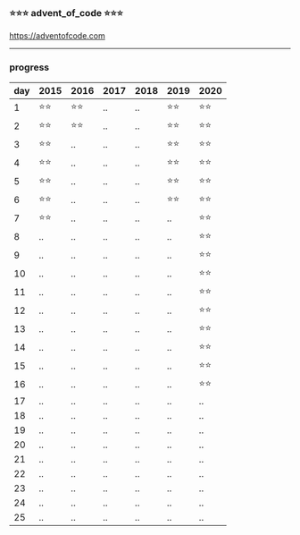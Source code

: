 ### ⭐️⭐️⭐️ advent_of_code ⭐️⭐️⭐️
https://adventofcode.com

---

### progress

|day|2015|2016|2017|2018|2019|2020|
|:-|:-|:-|:-|:-|:-|:-|
|1|⭐️⭐️|⭐️⭐️|..|..|⭐️⭐️|⭐️⭐️|
|2|⭐️⭐️|⭐️⭐️|..|..|⭐️⭐️|⭐️⭐️|
|3|⭐️⭐️|..|..|..|⭐️⭐️|⭐️⭐️|
|4|⭐️⭐️|..|..|..|⭐️⭐️|⭐️⭐️|
|5|⭐️⭐️|..|..|..|⭐️⭐️|⭐️⭐️|
|6|⭐️⭐️|..|..|..|⭐️⭐️|⭐️⭐️|
|7|⭐️⭐️|..|..|..|..|⭐️⭐️|
|8|..|..|..|..|..|⭐️⭐️|
|9|..|..|..|..|..|⭐️⭐️|
|10|..|..|..|..|..|⭐️⭐️|
|11|..|..|..|..|..|⭐️⭐️|
|12|..|..|..|..|..|⭐️⭐️|
|13|..|..|..|..|..|⭐️⭐️|
|14|..|..|..|..|..|⭐️⭐️|
|15|..|..|..|..|..|⭐️⭐️|
|16|..|..|..|..|..|⭐️⭐️|
|17|..|..|..|..|..|..|
|18|..|..|..|..|..|..|
|19|..|..|..|..|..|..|
|20|..|..|..|..|..|..|
|21|..|..|..|..|..|..|
|22|..|..|..|..|..|..|
|23|..|..|..|..|..|..|
|24|..|..|..|..|..|..|
|25|..|..|..|..|..|..|

